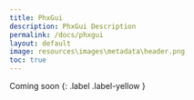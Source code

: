 ```yaml
---
title: PhxGui
description: PhxGui Description
permalink: /docs/phxgui
layout: default
image: resources\images\metadata\header.png
toc: true
---
```


Coming soon
{: .label .label-yellow }